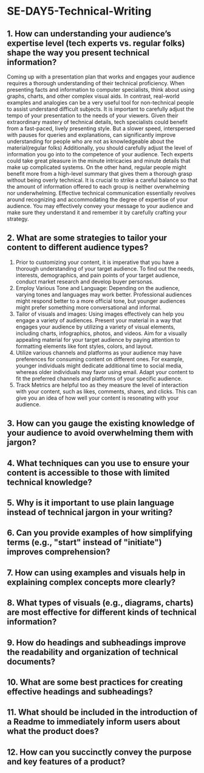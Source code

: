 # SE-DAY5-Technical-Writing
## 1. How can understanding your audience’s expertise level (tech experts vs. regular folks) shape the way you present technical information?
Coming up with a presentation plan that works and engages your audience requires a thorough understanding of their technical proficiency. When presenting facts and information to computer specialists, think about using graphs, charts, and other complex visual aids. In contrast, real-world examples and analogies can be a very useful tool for non-technical people to assist understand difficult subjects.
It is important to carefully adjust the tempo of your presentation to the needs of your viewers. Given their extraordinary mastery of technical details, tech specialists could benefit from a fast-paced, lively presenting style. But a slower speed, interspersed with pauses for queries and explanations, can significantly improve understanding for people who are not as knowledgeable about the material(regular folks)
Additionally, you should carefully adjust the level of information you go into to the competence of your audience. Tech experts could take great pleasure in the minute intricacies and minute details that make up complicated systems. On the other hand, regular people might benefit more from a high-level summary that gives them a thorough grasp without being overly technical. It is crucial to strike a careful balance so that the amount of information offered to each group is neither overwhelming nor underwhelming.
Effective technical communication essentially revolves around recognizing and accommodating the degree of expertise of your audience. You may effectively convey your message to your audience and make sure they understand it and remember it by carefully crafting your strategy.

## 2. What are some strategies to tailor your content to different audience types?
1. Prior to customizing your content, it is imperative that you have a thorough understanding of your target audience. To find out the needs, interests, demographics, and pain points of your target audience, conduct market research and develop buyer personas.
2. Employ Various Tone and Language: Depending on the audience, varying tones and languages may work better. Professional audiences might respond better to a more official tone, but younger audiences might prefer something more conversational and informal.
3. Tailor of visuals and images: Using images effectively can help you engage a variety of audiences. Present your material in a way that engages your audience by utilizing a variety of visual elements, including charts, infographics, photos, and videos. Aim for a visually appealing material for your target audience by paying attention to formatting elements like font styles, colors, and layout.
4. Utilize various channels and platforms as your audience may have preferences for consuming content on different ones. For example, younger individuals might dedicate additional time to social media, whereas older individuals may favor using email. Adapt your content to fit the preferred channels and platforms of your specific audience.
5. Track Metrics are helpful too as they measure the level of interaction with your content, such as likes, comments, shares, and clicks. This can give you an idea of how well your content is resonating with your audience.


## 3. How can you gauge the existing knowledge of your audience to avoid overwhelming them with jargon?
## 4. What techniques can you use to ensure your content is accessible to those with limited technical knowledge?
## 5. Why is it important to use plain language instead of technical jargon in your writing?
## 6. Can you provide examples of how simplifying terms (e.g., "start" instead of "initiate") improves comprehension?
## 7. How can using examples and visuals help in explaining complex concepts more clearly?
## 8. What types of visuals (e.g., diagrams, charts) are most effective for different kinds of technical information?
## 9. How do headings and subheadings improve the readability and organization of technical documents?
## 10. What are some best practices for creating effective headings and subheadings?
## 11. What should be included in the introduction of a Readme to immediately inform users about what the product does?
## 12. How can you succinctly convey the purpose and key features of a product?
